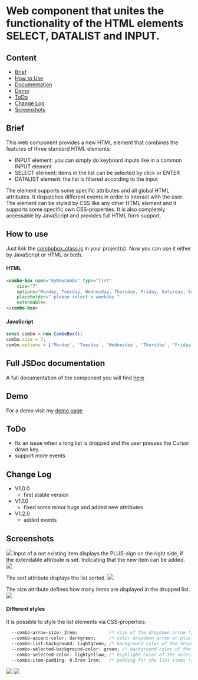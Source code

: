# Web component that unites the functionality of the HTML elements SELECT, DATALIST and INPUT.

## Content
  * [Brief](#brief)
  * [How to Use](#how-to-use)
  * [Documentation](#full-jsdoc-documentation)
  * [Demo](#demo)
  * [ToDo](#todo)
  * [Change Log](#change-log)
  * [Screenshots](#screenshots)


## Brief 
  This web component provides a new HTML element that combines the features of three standard HTML elements:
  * INPUT element:    you can simply do keyboard inputs like in a common INPUT element
  * SELECT element:   items in the list can be selected by click or ENTER
  * DATALIST element: the list is filtered according to the input
  
  The element supports some specific attributes and all global HTML attributes.
  It dispatches different events in order to interact with the user.
  The element can be styled by CSS like any other HTML element and it supports some specific own CSS-properties.
  It is also completely accessable by JavaScript and provides full HTML form support.
		
  
## How to use
  Just link the [combobox_class.js](./src/combobox_class.js) in your project(s).
  Now you can use it either by JavaScript or HTML or both.

  #### HTML
  
  ```html
  <combo-box name="myNewCombo" type="list" 
      size="7"
      options="Monday, Tuesday, Wednesday, Thursday, Friday, Saturday, Sunday"
      placeholder=" please select a weekday "
      extendable>
  </combo-box>
  ```

  #### JavaScript

  ```javascript
  const combo = new ComboBox();
  combo.size = 7;
  combo.options = ['Monday', 'Tuesday', 'Wednesday', 'Thursday', 'Friday', 'Saturday', 'Sunday'];
  ```


## Full JSDoc documentation
  A full documentation of the component you will find [here](https://jom-soft.com/webcomponents/combobox/docs/ComboBox.html)


## Demo
  For a demo visit my [demo page](https://jom-soft.com/webcomponents/combobox/index.html)


## ToDo
  - fix an issue when a long list is dropped and the user presses the Cursor down key.
  - support more events


## Change Log
  * V1.0.0
    - first stable version
  * V1.1.0
    - fixed some minor bugs and added new attributes
  * V1.2.0
    - added events


## Screenshots

<image src="/img/Screenshot1.jpg">
  Input of a not existing item displays the PLUS-sign on the right side, if the extendable attribute is set. Indicating that the new item can be added.
<image src="/img/Screenshot2.jpg">

  The sort attribute displays the list sorted.
<image src="/img/Screenshot3.jpg">

  The size attribute defines how many items are displayed in the dropped list.
<image src="/img/Screenshot4.jpg">
	
#### Different styles
  It is possible to style the list elements via CSS-properties:
  
  ```css
    --combo-arrow-size: 2rem;            /* size of the dropdown arrow */
    --combo-accent-color: darkgreen;     /* color dropdown arrow or plus-icon */
    --combo-list-background: lightgreen; /* background color of the dropdown list */
    --combo-selected-background-color: green; /* background color of the selected item */
    --combo-selected-color: lightyellow; /* highlight color of the selected item */
    --combo-item-padding: 0.5rem 1rem;   /* padding for the list items */
  ```

<image src="/img/Screenshot5.jpg">
<image src="/img/Screenshot6.jpg">